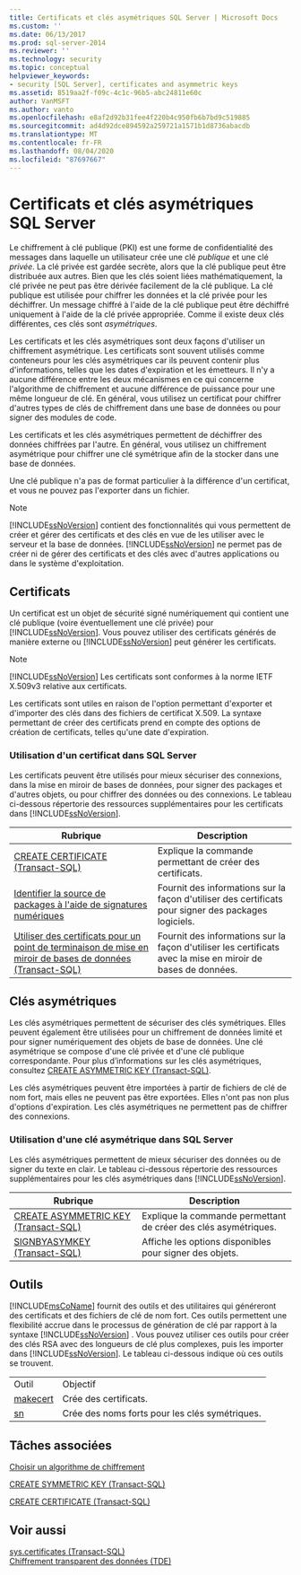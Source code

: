 ```yaml
---
title: Certificats et clés asymétriques SQL Server | Microsoft Docs
ms.custom: ''
ms.date: 06/13/2017
ms.prod: sql-server-2014
ms.reviewer: ''
ms.technology: security
ms.topic: conceptual
helpviewer_keywords:
- security [SQL Server], certificates and asymmetric keys
ms.assetid: 8519aa2f-f09c-4c1c-96b5-abc24811e60c
author: VanMSFT
ms.author: vanto
ms.openlocfilehash: e8af2d92b31fee4f220b4c950fb6b7bd9c519885
ms.sourcegitcommit: ad4d92dce894592a259721a1571b1d8736abacdb
ms.translationtype: MT
ms.contentlocale: fr-FR
ms.lasthandoff: 08/04/2020
ms.locfileid: "87697667"
---
```

# <a name="sql-server-certificates-and-asymmetric-keys"></a>Certificats et clés asymétriques SQL Server
   Le chiffrement à clé publique (PKI) est une forme de confidentialité des messages dans laquelle un utilisateur crée une clé *publique* et une clé *privée*. La clé privée est gardée secrète, alors que la clé publique peut être distribuée aux autres. Bien que les clés soient liées mathématiquement, la clé privée ne peut pas être dérivée facilement de la clé publique. La clé publique est utilisée pour chiffrer les données et la clé privée pour les déchiffrer. Un message chiffré à l'aide de la clé publique peut être déchiffré uniquement à l'aide de la clé privée appropriée. Comme il existe deux clés différentes, ces clés sont *asymétriques*.  
  
 Les certificats et les clés asymétriques sont deux façons d'utiliser un chiffrement asymétrique. Les certificats sont souvent utilisés comme conteneurs pour les clés asymétriques car ils peuvent contenir plus d'informations, telles que les dates d'expiration et les émetteurs. Il n'y a aucune différence entre les deux mécanismes en ce qui concerne l'algorithme de chiffrement et aucune différence de puissance pour une même longueur de clé. En général, vous utilisez un certificat pour chiffrer d'autres types de clés de chiffrement dans une base de données ou pour signer des modules de code.  
  
 Les certificats et les clés asymétriques permettent de déchiffrer des données chiffrées par l'autre. En général, vous utilisez un chiffrement asymétrique pour chiffrer une clé symétrique afin de la stocker dans une base de données.  
  
 Une clé publique n'a pas de format particulier à la différence d'un certificat, et vous ne pouvez pas l'exporter dans un fichier.  
  
> [!NOTE]  
>  [!INCLUDE[ssNoVersion](../../includes/ssnoversion-md.md)] contient des fonctionnalités qui vous permettent de créer et gérer des certificats et des clés en vue de les utiliser avec le serveur et la base de données. [!INCLUDE[ssNoVersion](../../includes/ssnoversion-md.md)] ne permet pas de créer ni de gérer des certificats et des clés avec d'autres applications ou dans le système d'exploitation.  
  
## <a name="certificates"></a>Certificats  
 Un certificat est un objet de sécurité signé numériquement qui contient une clé publique (voire éventuellement une clé privée) pour [!INCLUDE[ssNoVersion](../../includes/ssnoversion-md.md)]. Vous pouvez utiliser des certificats générés de manière externe ou [!INCLUDE[ssNoVersion](../../includes/ssnoversion-md.md)] peut générer les certificats.  
  
> [!NOTE]  
>  [!INCLUDE[ssNoVersion](../../includes/ssnoversion-md.md)] Les certificats sont conformes à la norme IETF X.509v3 relative aux certificats.  
  
 Les certificats sont utiles en raison de l'option permettant d'exporter et d'importer des clés dans des fichiers de certificat X.509. La syntaxe permettant de créer des certificats prend en compte des options de création de certificats, telles qu'une date d'expiration.  
  
### <a name="using-a-certificate-in-sql-server"></a>Utilisation d'un certificat dans SQL Server  
 Les certificats peuvent être utilisés pour mieux sécuriser des connexions, dans la mise en miroir de bases de données, pour signer des packages et d'autres objets, ou pour chiffrer des données ou des connexions. Le tableau ci-dessous répertorie des ressources supplémentaires pour les certificats dans [!INCLUDE[ssNoVersion](../../includes/ssnoversion-md.md)].  
  
|Rubrique|Description|  
|-----------|-----------------|  
|[CREATE CERTIFICATE &#40;Transact-SQL&#41;](/sql/t-sql/statements/create-certificate-transact-sql)|Explique la commande permettant de créer des certificats.|  
|[Identifier la source de packages à l'aide de signatures numériques](../../integration-services/security/identify-the-source-of-packages-with-digital-signatures.md)|Fournit des informations sur la façon d'utiliser des certificats pour signer des packages logiciels.|  
|[Utiliser des certificats pour un point de terminaison de mise en miroir de bases de données &#40;Transact-SQL&#41;](../../database-engine/database-mirroring/use-certificates-for-a-database-mirroring-endpoint-transact-sql.md)|Fournit des informations sur la façon d'utiliser les certificats avec la mise en miroir de bases de données.|  
  
## <a name="asymmetric-keys"></a>Clés asymétriques  
 Les clés asymétriques permettent de sécuriser des clés symétriques. Elles peuvent également être utilisées pour un chiffrement de données limité et pour signer numériquement des objets de base de données. Une clé asymétrique se compose d'une clé privée et d'une clé publique correspondante. Pour plus d’informations sur les clés asymétriques, consultez [CREATE ASYMMETRIC KEY &#40;Transact-SQL&#41;](/sql/t-sql/statements/create-asymmetric-key-transact-sql).  
  
 Les clés asymétriques peuvent être importées à partir de fichiers de clé de nom fort, mais elles ne peuvent pas être exportées. Elles n'ont pas non plus d'options d'expiration. Les clés asymétriques ne permettent pas de chiffrer des connexions.  
  
### <a name="using-an-asymmetric-key-in-sql-server"></a>Utilisation d'une clé asymétrique dans SQL Server  
 Les clés asymétriques permettent de mieux sécuriser des données ou de signer du texte en clair. Le tableau ci-dessous répertorie des ressources supplémentaires pour les clés asymétriques dans [!INCLUDE[ssNoVersion](../../includes/ssnoversion-md.md)].  
  
|Rubrique|Description|  
|-----------|-----------------|  
|[CREATE ASYMMETRIC KEY &#40;Transact-SQL&#41;](/sql/t-sql/statements/create-asymmetric-key-transact-sql)|Explique la commande permettant de créer des clés asymétriques.|  
|[SIGNBYASYMKEY &#40;Transact-SQL&#41;](/sql/t-sql/functions/signbyasymkey-transact-sql)|Affiche les options disponibles pour signer des objets.|  
  
## <a name="tools"></a>Outils  
 [!INCLUDE[msCoName](../../includes/msconame-md.md)] fournit des outils et des utilitaires qui généreront des certificats et des fichiers de clé de nom fort. Ces outils permettent une flexibilité accrue dans le processus de génération de clé par rapport à la syntaxe [!INCLUDE[ssNoVersion](../../includes/ssnoversion-md.md)] . Vous pouvez utiliser ces outils pour créer des clés RSA avec des longueurs de clé plus complexes, puis les importer dans [!INCLUDE[ssNoVersion](../../includes/ssnoversion-md.md)]. Le tableau ci-dessous indique où ces outils se trouvent.  
  
|||  
|-|-|  
|Outil|Objectif|  
|[makecert](https://msdn2.microsoft.com/library/bfsktky3\(VS.80\).aspx)|Crée des certificats.|  
|[sn](https://msdn2.microsoft.com/library/k5b5tt23\(VS.80\).aspx)|Crée des noms forts pour les clés symétriques.|  
  
## <a name="related-tasks"></a>Tâches associées  
 [Choisir un algorithme de chiffrement](encryption/choose-an-encryption-algorithm.md)  
  
 [CREATE SYMMETRIC KEY &#40;Transact-SQL&#41;](/sql/t-sql/statements/create-symmetric-key-transact-sql)  
  
 [CREATE CERTIFICATE &#40;Transact-SQL&#41;](/sql/t-sql/statements/create-certificate-transact-sql)  
  
## <a name="see-also"></a>Voir aussi  
 [sys.certificates &#40;Transact-SQL&#41;](/sql/relational-databases/system-catalog-views/sys-certificates-transact-sql)   
 [Chiffrement transparent des données &#40;TDE&#41;](encryption/transparent-data-encryption.md)  
  
